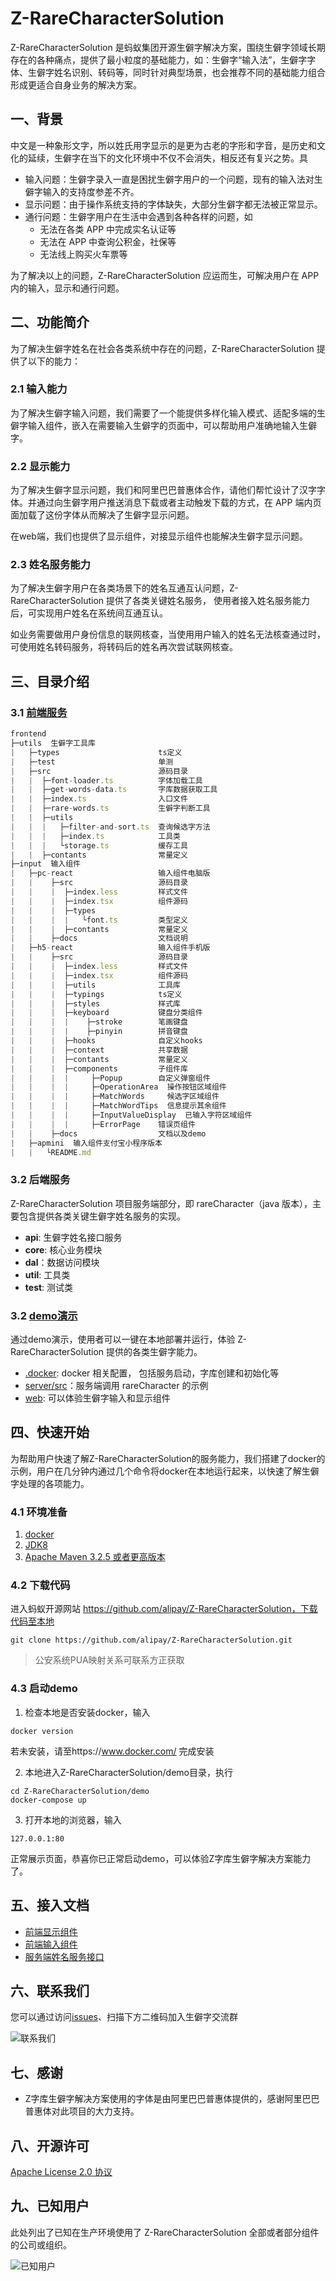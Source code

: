 # Z-RareCharacterSolution

Z-RareCharacterSolution 是蚂蚁集团开源生僻字解决方案，围绕生僻字领域长期存在的各种痛点，提供了最小粒度的基础能力，如：生僻字“输入法”，生僻字字体、生僻字姓名识别、转码等，同时针对典型场景，也会推荐不同的基础能力组合形成更适合自身业务的解决方案。

## 一、背景

中文是一种象形文字，所以姓氏用字显示的是更为古老的字形和字音，是历史和文化的延续，生僻字在当下的文化环境中不仅不会消失，相反还有复兴之势。具

- 输入问题：生僻字录入一直是困扰生僻字用户的一个问题，现有的输入法对生僻字输入的支持度参差不齐。
- 显示问题：由于操作系统支持的字体缺失，大部分生僻字都无法被正常显示。
- 通行问题：生僻字用户在生活中会遇到各种各样的问题，如
  - 无法在各类 APP 中完成实名认证等
  - 无法在 APP 中查询公积金，社保等
  - 无法线上购买火车票等

为了解决以上的问题，Z-RareCharacterSolution 应运而生，可解决用户在 APP 内的输入，显示和通行问题。

## 二、功能简介

为了解决生僻字姓名在社会各类系统中存在的问题，Z-RareCharacterSolution 提供了以下的能力：

### 2.1 输入能力
为了解决生僻字输入问题，我们需要了一个能提供多样化输入模式、适配多端的生僻字输入组件，嵌入在需要输入生僻字的页面中，可以帮助用户准确地输入生僻字。

### 2.2 显示能力

为了解决生僻字显示问题，我们和阿里巴巴普惠体合作，请他们帮忙设计了汉字字体。并通过向生僻字用户推送消息下载或者主动触发下载的方式，在 APP 端内页面加载了这份字体从而解决了生僻字显示问题。

在web端，我们也提供了显示组件，对接显示组件也能解决生僻字显示问题。

### 2.3 姓名服务能力

为了解决生僻字用户在各类场景下的姓名互通互认问题，Z-RareCharacterSolution 提供了各类关键姓名服务， 使用者接入姓名服务能力后，可实现用户姓名在系统间互通互认。

如业务需要做用户身份信息的联网核查，当使用用户输入的姓名无法核查通过时，可使用姓名转码服务，将转码后的姓名再次尝试联网核查。

## 三、目录介绍

### 3.1 [前端服务](https://github.com/alipay/Z-RareCharacterSolution/tree/main/frontend)

```javascript
frontend
├─utils  生僻字工具库
|   ├─types                      ts定义
|   ├─test                       单测
|   ├─src                        源码目录
|   |  ├─font-loader.ts          字体加载工具
|   |  ├─get-words-data.ts       字库数据获取工具
|   |  ├─index.ts                入口文件
|   |  ├─rare-words.ts           生僻字判断工具
|   |  ├─utils
|   |  |   ├─filter-and-sort.ts  查询候选字方法
|   |  |   ├─index.ts            工具类
|   |  |   └storage.ts           缓存工具
|   |  ├─contants                常量定义
├─input  输入组件
|   ├─pc-react                   输入组件电脑版
|   |    ├─src                   源码目录
|   |    |  ├─index.less         样式文件
|   |    |  ├─index.tsx          组件源码
|   |    |  ├─types
|   |    |  |   └font.ts         类型定义
|   |    |  ├─contants           常量定义
|   |    ├─docs                  文档说明
|   ├─h5-react                   输入组件手机版
|   |    ├─src                   源码目录
|   |    |  ├─index.less         样式文件
|   |    |  ├─index.tsx          组件源码
|   |    |  ├─utils              工具库
|   |    |  ├─typings            ts定义
|   |    |  ├─styles             样式库
|   |    |  ├─keyboard           键盘分类组件
|   |    |  |    ├─stroke        笔画键盘
|   |    |  |    ├─pinyin        拼音键盘
|   |    |  ├─hooks              自定义hooks
|   |    |  ├─context            共享数据
|   |    |  ├─contants           常量定义
|   |    |  ├─components         子组件库
|   |    |  |     ├─Popup        自定义弹窗组件
|   |    |  |     ├─OperationArea  操作按钮区域组件
|   |    |  |     ├─MatchWords     候选字区域组件
|   |    |  |     ├─MatchWordTips  信息提示其余组件
|   |    |  |     ├─InputValueDisplay  已输入字符区域组件
|   |    |  |     ├─ErrorPage    错误页组件
|   |    ├─docs                  文档以及demo
|   ├─apmini  输入组件支付宝小程序版本
|   |   └README.md
```

### 3.2 后端服务

Z-RareCharacterSolution 项目服务端部分，即 rareCharacter（java 版本），主要包含提供各类关键生僻字姓名服务的实现。
- **api**: 生僻字姓名接口服务
- **core**: 核心业务模块
- **dal**：数据访问模块
- **util**: 工具类
- **test**: 测试类

### 3.2 [demo演示](https://github.com/alipay/Z-RareCharacterSolution/tree/main/demo)

通过demo演示，使用者可以一键在本地部署并运行，体验 Z-RareCharacterSolution 提供的各类生僻字能力。
+ [.docker](https://github.com/alipay/Z-RareCharacterSolution/tree/main/demo/.docker): docker 相关配置， 包括服务启动，字库创建和初始化等
+ [server/src](https://github.com/alipay/Z-RareCharacterSolution/tree/main/demo/server/src)：服务端调用 rareCharacter 的示例
+ [web](https://github.com/alipay/Z-RareCharacterSolution/tree/main/demo/web): 可以体验生僻字输入和显示组件

## 四、快速开始
为帮助用户快速了解Z-RareCharacterSolution的服务能力，我们搭建了docker的示例，用户在几分钟内通过几个命令将docker在本地运行起来，以快速了解生僻字处理的各项能力。

### 4.1 环境准备
1. [docker](https://www.docker.com/)
2. [JDK8](https://www.oracle.com/java/technologies/javase/javase8-archive-downloads.html)
3. [Apache Maven 3.2.5 或者更高版本](https://archive.apache.org/dist/maven/maven-3/3.2.5/binaries/)

### 4.2 下载代码
进入蚂蚁开源网站 https://github.com/alipay/Z-RareCharacterSolution，下载代码至本地
```
git clone https://github.com/alipay/Z-RareCharacterSolution.git
```
> 公安系统PUA映射关系可联系方正获取

### 4.3 启动demo
1. 检查本地是否安装docker，输入
```
docker version
```
若未安装，请至https://www.docker.com/ 完成安装

2. 本地进入Z-RareCharacterSolution/demo目录，执行
```
cd Z-RareCharacterSolution/demo
docker-compose up 
```

3. 打开本地的浏览器，输入
```
127.0.0.1:80
```
正常展示页面，恭喜你已正常启动demo，可以体验Z字库生僻字解决方案能力了。


## 五、接入文档

+ [前端显示组件](https://rare-words-solution-doc.alipay.com/display#%E7%94%9F%E5%83%BB%E5%AD%97%E6%98%BE%E7%A4%BA-sdk)
+ [前端输入组件](https://rare-words-solution-doc.alipay.com/input/mobile)
+ [服务端姓名服务接口](https://rare-words-solution-doc.alipay.com/server)

## 六、联系我们
您可以通过访问[issues](https://github.com/alipay/Z-RareCharacterSolution/issues)、扫描下方二维码加入生僻字交流群

![联系我们](https://mdn.alipayobjects.com/huamei_2fq7mt/afts/img/A*g8GRQZsMwYYAAAAAAAAAAAAADh58AQ/original)

## 七、感谢
+ Z字库生僻字解决方案使用的字体是由阿里巴巴普惠体提供的，感谢阿里巴巴普惠体对此项目的大力支持。

## 八、开源许可

[Apache License 2.0 协议](https://www.apache.org/licenses/LICENSE-2.0)

## 九、已知用户

此处列出了已知在生产环境使用了 Z-RareCharacterSolution 全部或者部分组件的公司或组织。

![已知用户](https://foruda.gitee.com/images/1680145214030623213/c1304495_1727097.png)
